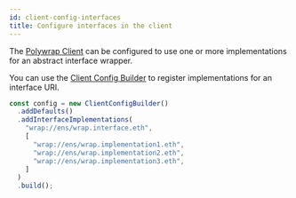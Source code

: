 ```yaml
---
id: client-config-interfaces
title: Configure interfaces in the client
---
```


The [Polywrap Client](../../reference/clients/js/client-js) can be configured to use one or more implementations for
an abstract interface wrapper.

You can use the [Client Config Builder](../../reference/clients/js/client-config-builder-js.md) to register implementations for an interface URI.

```typescript
const config = new ClientConfigBuilder()
  .addDefaults()
  .addInterfaceImplementations(
    "wrap://ens/wrap.interface.eth",
    [
      "wrap://ens/wrap.implementation1.eth",
      "wrap://ens/wrap.implementation2.eth",
      "wrap://ens/wrap.implementation3.eth",
    ]
  )
  .build();
```